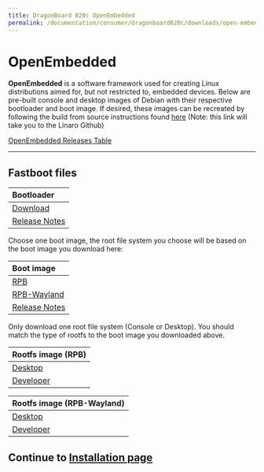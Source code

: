 ```yaml
---
title: DragonBoard 820c OpenEmbedded
permalink: /documentation/consumer/dragonboard820c/downloads/open-embedded.md.html
---
```

# OpenEmbedded

**OpenEmbedded** is a software framework used for creating Linux distributions aimed for, but not restricted to, embedded devices. Below are pre-built console and desktop images of Debian with their respective bootloader and boot image. If desired, these images can be recreated by following the build from source instructions found [here](https://github.com/Linaro/documentation/blob/master/Reference-Platform/CECommon/OE.md) (Note: this link will take you to the Linaro Github)

[OpenEmbedded Releases Table](https://wiki.yoctoproject.org/wiki/Releases)

***

## Fastboot files

| Bootloader                                                                                                                             |
|:---------------------------------------------------------------------------------------------------------------------------------------|
| [Download](http://snapshots.linaro.org/96boards/dragonboard820c/linaro/rescue/latest/dragonboard-820c-bootloader-ufs-linux-*.zip)       |
| [Release Notes](http://snapshots.linaro.org/96boards/dragonboard820c/linaro/rescue/latest/)                                             |

Choose one boot image, the root file system you choose will be based on the boot image you download here:

| Boot image                                                                                                                                           |
|:-----------------------------------------------------------------------------------------------------------------------------------------------------|
| [RPB](http://snapshots.linaro.org/96boards/dragonboard820c/linaro/openembedded/morty/latest/rpb/boot--4.11-r0-dragonboard-820c-*.img)                |
| [RPB-Wayland](http://snapshots.linaro.org/96boards/dragonboard820c/linaro/openembedded/morty/latest/rpb-wayland/boot--4.11-r0-dragonboard-820c-*.img)|
| [Release Notes](http://snapshots.linaro.org/96boards/dragonboard820c/linaro/openembedded/rocko/latest/)                                              |

Only download one root file system (Console or Desktop). You should match the type of rootfs to the boot image you downloaded above.

| Rootfs image (RPB)                                                                                                                                       |
|:-----------------------------------------------------------------------------------------------------------------------------------------------------------|
| [Desktop](http://snapshots.linaro.org/96boards/dragonboard820c/linaro/openembedded/morty/latest/rpb/rpb-desktop-image-dragonboard-820c-*.rootfs.ext4.gz) | 
| [Developer](http://snapshots.linaro.org/96boards/dragonboard820c/linaro/openembedded/morty/latest/rpb/rpb-console-image-dragonboard-820c-*.rootfs.ext4.gz) |

| Rootfs image (RPB-Wayland)                                                                                                                                      | 
|:---------------------------------------------------------------------------------------------------------------------------------------------------------------|
| [Desktop](http://snapshots.linaro.org/96boards/dragonboard820c/linaro/openembedded/morty/latest/rpb-wayland/rpb-weston-image-dragonboard-820c-*.rootfs.ext4.gz) | 
| [Developer](http://snapshots.linaro.org/96boards/dragonboard820c/linaro/openembedded/morty/latest/rpb-wayland/rpb-console-image-dragonboard-820c-*.rootfs.ext4.gz) |

## Continue to [Installation page](../installation)
